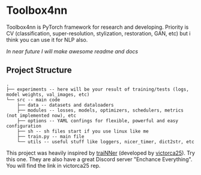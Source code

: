 # Toolbox4nn
Toolbox4nn is PyTorch framework for research and developing. Priority is CV (classification, super-resolution, stylization, restoration, GAN, etc) but i think you can use it for NLP also.

*In near future I will make awesome readme and docs*

## Project Structure

```
.
├── experiments -- here will be your result of training/tests (logs, model weights, val_images, etc) 
└── src -- main code
    ├── data -- datasets and dataloaders
    ├── modules -- losses, models, optimizers, schedulers, metrics (not implemented now), etc
    ├── options -- YAML confings for flexible, powerful and easy configuration
    ├── sh -- sh files start if you use linux like me
    ├── train.py -- main file
    └── utils -- useful stuff like loggers, nicer_timer, dict2str, etc
```


This project was heavily inspired by [traiNNer](https://github.com/victorca25/traiNNer) (developed by [victorca25](https://github.com/victorca25)). Try this one. They are also have a great Discord server "Enchance Everything". You will find the link in victorca25 rep.
